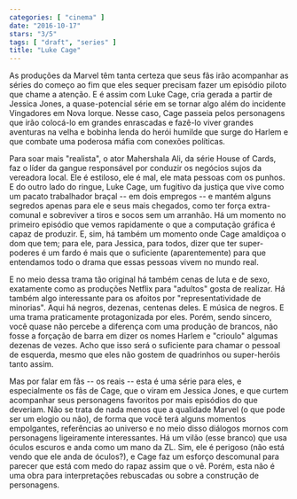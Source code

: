 ```yaml
---
categories: [ "cinema" ]
date: "2016-10-17"
stars: "3/5"
tags: [ "draft", "series" ]
title: "Luke Cage"
---
```


As produções da Marvel têm tanta certeza que seus fãs irão acompanhar
as séries do começo ao fim que eles sequer precisam fazer um episódio
piloto que chame a atenção. E é assim com Luke Cage, cria gerada a
partir de Jessica Jones, a quase-potencial série em se tornar algo além
do incidente Vingadores em Nova Iorque. Nesse caso, Cage passeia pelos
personagens que irão colocá-lo em grandes enrascadas e fazê-lo viver
grandes aventuras na velha e bobinha lenda do herói humilde que surge
do Harlem e que combate uma poderosa máfia com conexões políticas.

Para soar mais "realista", o ator Mahershala Ali, da série House of
Cards, faz o líder da gangue responsável por conduzir os negócios sujos
da vereadora local. Ele é estiloso, ele é mal, ele mata pessoas com os
punhos. E do outro lado do ringue, Luke Cage, um fugitivo da justiça
que vive como um pacato trabalhador braçal -- em dois empregos -- e
mantém alguns segredos apenas para ele e seus mais chegados, como ter
força extra-comunal e sobreviver a tiros e socos sem um arranhão. Há um
momento no primeiro episódio que vemos rapidamente o que a computação
gráfica é capaz de produzir. E, sim, há também um momento onde Cage
amaldiçoa o dom que tem; para ele, para Jessica, para todos, dizer que
ter super-poderes é um fardo é mais que o suficiente (aparentemente)
para que entendamos todo o drama que essas pessoas vivem no mundo real.

E no meio dessa trama tão original há também cenas de luta
e de sexo, exatamente como as produções Netflix para "adultos"
gosta de realizar. Há também algo interessante para os afoitos por
"representatividade de minorias". Aqui há negros, dezenas, centenas
deles. E música de negros. E uma trama praticamente protagonizada por
eles. Porém, sendo sincero, você quase não percebe a diferença com
uma produção de brancos, não fosse a forçação de barra em dizer os
nomes Harlem e "crioulo" algumas dezenas de vezes. Acho que isso será o
suficiente para chamar o pessoal de esquerda, mesmo que eles não gostem
de quadrinhos ou super-heróis tanto assim.

Mas por falar em fãs -- os reais -- esta é uma série para eles,
e especialmente os fãs de Cage, que o viram em Jessica Jones, e
que curtem acompanhar seus personagens favoritos por mais episódios
do que deveriam. Não se trata de nada menos que a qualidade Marvel
(o que pode ser um elogio ou não), de forma que você terá alguns
momentos empolgantes, referências ao universo e no meio disso diálogos
mornos com personagens ligeiramente interessantes. Há um vilão (esse
branco) que usa óculos escuros e anda como um mano da ZL. Sim, ele
é perigoso (não está vendo que ele anda de óculos?), e Cage faz um
esforço descomunal para parecer que está com medo do rapaz assim que
o vê. Porém, esta não é uma obra para interpretações rebuscadas
ou sobre a construção de personagens.
